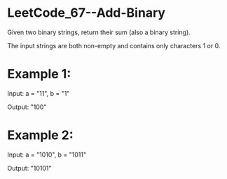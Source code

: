 # LeetCode_67--Add-Binary

Given two binary strings, return their sum (also a binary string).

The input strings are both non-empty and contains only characters 1 or 0.

# Example 1:

Input: a = "11", b = "1"

Output: "100"

# Example 2:

Input: a = "1010", b = "1011"

Output: "10101"
